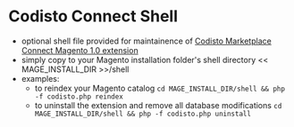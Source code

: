 # Codisto Connect Shell

* optional shell file provided for maintainence of [Codisto Marketplace Connect Magento 1.0 extension](https://github.com/CodistoConnect/CodistoConnect)
* simply copy to your Magento installation folder's shell directory << MAGE_INSTALL_DIR >>/shell
* examples:
  * to reindex your Magento catalog ```cd MAGE_INSTALL_DIR/shell && php -f codisto.php reindex ```
  * to uninstall the extension and remove all database modifications ```cd MAGE_INSTALL_DIR/shell && php -f codisto.php uninstall ```
